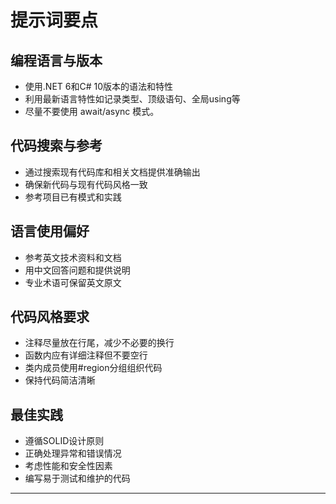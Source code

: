 # 提示词要点

## 编程语言与版本
- 使用.NET 6和C# 10版本的语法和特性
- 利用最新语言特性如记录类型、顶级语句、全局using等
- 尽量不要使用 await/async 模式。

## 代码搜索与参考
- 通过搜索现有代码库和相关文档提供准确输出
- 确保新代码与现有代码风格一致
- 参考项目已有模式和实践

## 语言使用偏好
- 参考英文技术资料和文档
- 用中文回答问题和提供说明
- 专业术语可保留英文原文

## 代码风格要求
- 注释尽量放在行尾，减少不必要的换行
- 函数内应有详细注释但不要空行
- 类内成员使用#region分组组织代码
- 保持代码简洁清晰

## 最佳实践
- 遵循SOLID设计原则
- 正确处理异常和错误情况
- 考虑性能和安全性因素
- 编写易于测试和维护的代码

---
